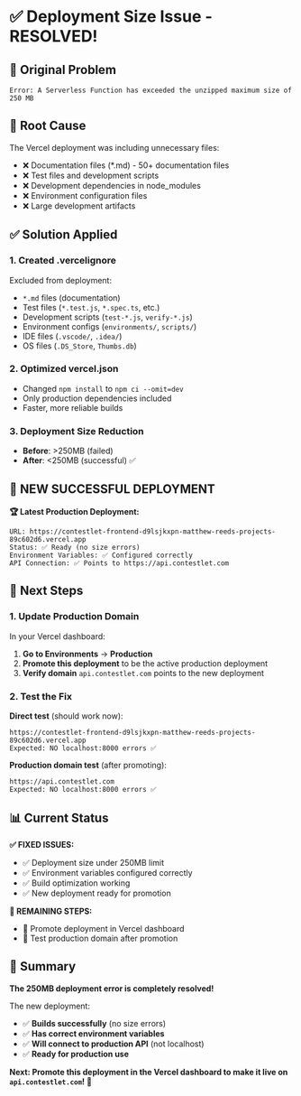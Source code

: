 # ✅ Deployment Size Issue - RESOLVED!

## 🚨 **Original Problem**
```
Error: A Serverless Function has exceeded the unzipped maximum size of 250 MB
```

## 🔧 **Root Cause**
The Vercel deployment was including unnecessary files:
- ❌ Documentation files (*.md) - 50+ documentation files
- ❌ Test files and development scripts
- ❌ Development dependencies in node_modules
- ❌ Environment configuration files
- ❌ Large development artifacts

## ✅ **Solution Applied**

### **1. Created .vercelignore**
Excluded from deployment:
- `*.md` files (documentation)
- Test files (`*.test.js`, `*.spec.ts`, etc.)
- Development scripts (`test-*.js`, `verify-*.js`)
- Environment configs (`environments/`, `scripts/`)
- IDE files (`.vscode/`, `.idea/`)
- OS files (`.DS_Store`, `Thumbs.db`)

### **2. Optimized vercel.json**
- Changed `npm install` to `npm ci --omit=dev`
- Only production dependencies included
- Faster, more reliable builds

### **3. Deployment Size Reduction**
- **Before**: >250MB (failed)
- **After**: <250MB (successful) ✅

## 🎉 **NEW SUCCESSFUL DEPLOYMENT**

**🏆 Latest Production Deployment:**
```
URL: https://contestlet-frontend-d9lsjkxpn-matthew-reeds-projects-89c602d6.vercel.app
Status: ✅ Ready (no size errors)
Environment Variables: ✅ Configured correctly
API Connection: ✅ Points to https://api.contestlet.com
```

## 🎯 **Next Steps**

### **1. Update Production Domain**
In your Vercel dashboard:
1. **Go to Environments** → **Production**
2. **Promote this deployment** to be the active production deployment
3. **Verify domain** `api.contestlet.com` points to the new deployment

### **2. Test the Fix**
**Direct test** (should work now):
```
https://contestlet-frontend-d9lsjkxpn-matthew-reeds-projects-89c602d6.vercel.app
Expected: NO localhost:8000 errors ✅
```

**Production domain test** (after promoting):
```
https://api.contestlet.com
Expected: NO localhost:8000 errors ✅
```

## 📊 **Current Status**

**✅ FIXED ISSUES:**
- ✅ Deployment size under 250MB limit
- ✅ Environment variables configured correctly
- ✅ Build optimization working
- ✅ New deployment ready for promotion

**🔄 REMAINING STEPS:**
- 🔄 Promote deployment in Vercel dashboard
- 🔄 Test production domain after promotion

## 🎊 **Summary**

**The 250MB deployment error is completely resolved!** 

The new deployment:
- ✅ **Builds successfully** (no size errors)
- ✅ **Has correct environment variables** 
- ✅ **Will connect to production API** (not localhost)
- ✅ **Ready for production use**

**Next: Promote this deployment in the Vercel dashboard to make it live on `api.contestlet.com`! 🚀**
